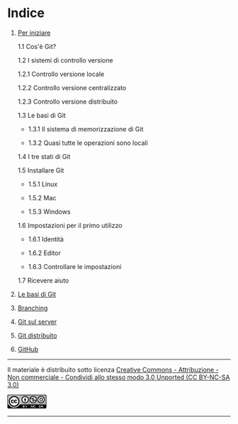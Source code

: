 # Indice

1. [Per iniziare][cap1]

    1.1 Cos'è Git?
    
    1.2 I sistemi di controllo versione
    
     1.2.1 Controllo versione locale
        
     1.2.2 Controllo versione centralizzato
        
     1.2.3 Controllo versione distribuito
    
    1.3 Le basi di Git
        
    - 1.3.1 Il sistema di memorizzazione di Git
        
    - 1.3.2 Quasi tutte le operazioni sono locali
    
    1.4 I tre stati di Git
    
    1.5 Installare Git
        
    - 1.5.1 Linux
        
    - 1.5.2 Mac
        
    - 1.5.3 Windows
    
    1.6 Impostazioni per il primo utilizzo
        
    - 1.6.1 Identità
        
    - 1.6.2 Editor
        
    - 1.6.3 Controllare le impostazioni
    
    1.7 Ricevere aiuto

2. [Le basi di Git][cap2] 
3. [Branching][cap3] 
4. [Git sul server][cap4]
5. [Git distribuito][cap5]
6. [GitHub][cap6]

[cap1]: https://github.com/FraClem/GitTutorial/blob/master/1.%20Per%20iniziare.md
[cap2]: https://github.com/FraClem/GitTutorial/blob/master/2.%20Le%20basi%20di%20Git.md
[cap3]: https://github.com/FraClem/GitTutorial/blob/master/3.%20Branching.md
[cap4]: https://github.com/FraClem/GitTutorial/blob/master/4.%20Git%20sul%20server.md
[cap5]: https://github.com/FraClem/GitTutorial/blob/master/5.%20Git%20distribuito.md
[cap6]: https://github.com/FraClem/GitTutorial/blob/master/6.%20GitHub.md

---

Il materiale è distribuito sotto licenza [Creative Commons - Attribuzione - Non commerciale - Condividi allo stesso modo 3.0 Unported (CC BY-NC-SA 3.0)][licenza]

![Licenza CC BY-NC-SA 3.0](license.png "Licenza CC BY-NC-SA 3.0")

[licenza]: https://creativecommons.org/licenses/by-nc-sa/3.0/

---
